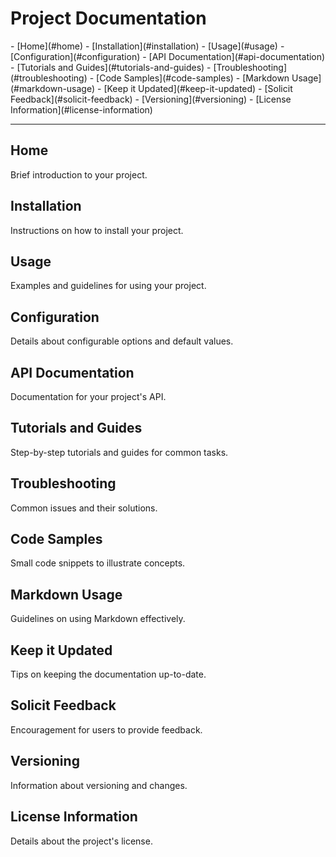 # Project Documentation

<div class="sidenav">
  - [Home](#home)
  - [Installation](#installation)
  - [Usage](#usage)
  - [Configuration](#configuration)
  - [API Documentation](#api-documentation)
  - [Tutorials and Guides](#tutorials-and-guides)
  - [Troubleshooting](#troubleshooting)
  - [Code Samples](#code-samples)
  - [Markdown Usage](#markdown-usage)
  - [Keep it Updated](#keep-it-updated)
  - [Solicit Feedback](#solicit-feedback)
  - [Versioning](#versioning)
  - [License Information](#license-information)
</div>

---

## Home

Brief introduction to your project.

## Installation

Instructions on how to install your project.

## Usage

Examples and guidelines for using your project.

## Configuration

Details about configurable options and default values.

## API Documentation

Documentation for your project's API.

## Tutorials and Guides

Step-by-step tutorials and guides for common tasks.

## Troubleshooting

Common issues and their solutions.

## Code Samples

Small code snippets to illustrate concepts.

## Markdown Usage

Guidelines on using Markdown effectively.

## Keep it Updated

Tips on keeping the documentation up-to-date.

## Solicit Feedback

Encouragement for users to provide feedback.

## Versioning

Information about versioning and changes.

## License Information

Details about the project's license.
